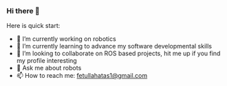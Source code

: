 ### Hi there 👋

<!--
**jediofgever/jediofgever** is a ✨ _special_ ✨ repository because its `README.md` (this file) appears on your GitHub profile.
 -->
Here is quick start:
* 🔭 I’m currently working on robotics 
* 🌱 I’m currently learning to advance my software developmental skills
* 👯 I’m looking to collaborate on ROS based projects, hit me up if you find my profile interesting
* 💬 Ask me about robots
* 📫 How to reach me: fetullahatas1@gmail.com

